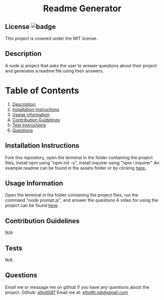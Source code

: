 
<h1 align="center">Readme Generator</h1>

## License ![badge](https://badgen.net/badge/License/MIT/blue)
This project is covered under the MIT license. 
<a name="Description"></a>

## Description
A node js project that asks the user to answer questions about their project and generates a readme file using their answers. 

# Table of Contents
1. [Description](#Description)
2. [Installation Instructions](#Installation-Instructions)
3. [Usage information](#Usage-Information)
4. [Contribution Guidelines](#Contribution-Guidelines)
5. [Test Instructions](#Test)
6. [Questions](#Questions)
    
    

<a name="Installation-Instructions"></a>   
## Installation Instructions
Fork this repository, open the terminal in the folder containing the project files, install npm using "npm init -y", install inquirer using "npm i inquirer"
An example readme can be found in the assets folder or by clicking <a href="https://github.com/ElliottLi97/Readme-Generator/blob/main/assets/Example-README/examplereadme.md" target="_blank">here.</a>
<a name="Usage-Information"></a>   
## Usage Information
Open the terminal in the folder containing the project files, run the command "node prompt.js", and answer the questions 
A video for using the project can be found [here](https://www.youtube.com/watch?v=fFHxt2XaR08).

<a name="Contribution-Guidelines"></a>    
## Contribution Guidelines
N/A

<a name="Test"></a>
## Tests
N/A

<a name="Questions"></a>
## Questions
Email me or message me on github if you have any questions about the project. 
Github: [elliottli97](https://github.com/elliottli97)
Email me at: elliottli.job@gmail.com
